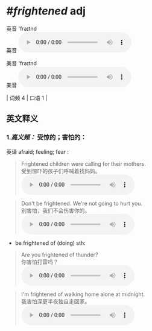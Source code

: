 # ***\#frightened*** adj
英音 'fraɪtnd  
英音
<audio src="./media/frightened-B.aac" controls="controls"></audio>

美音 'fraɪtnd  
美音
<audio src="./media/frightened.aac" controls="controls"></audio>



| 词频 4 | 口语 1 |  

英文释义
---
### 1.*高义频：* **受惊的；害怕的：**  
英译 afraid; feeling; fear :

 > Frightened children were calling for their mothers.  
 > 受到惊吓的孩子们呼喊着找妈妈。    
<audio src="./media/frightened-1.aac" controls="controls"></audio>

 > Don't be frightened. We're not going to hurt you.  
 > 别害怕，我们不会伤害你的。    
<audio src="./media/frightened-2.aac" controls="controls"></audio>

- be frightened of (doing) sth:

 > Are you frightened of thunder?   
 > 你害怕打雷吗？    
<audio src="./media/frightened-3.aac" controls="controls"></audio>

 > I'm frightened of walking home alone at midnight.  
 > 我害怕深更半夜独自走回家。    
<audio src="./media/frightened-4.aac" controls="controls"></audio>


